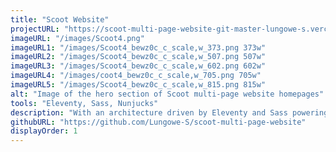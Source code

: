 ```yaml
---
title: "Scoot Website"
projectURL: "https://scoot-multi-page-website-git-master-lungowe-s.vercel.app/"
imageURL: "/images/Scoot4.png"
imageURL1: "/images/Scoot4_bewz0c_c_scale,w_373.png 373w"
imageURL2: "/images/Scoot4_bewz0c_c_scale,w_507.png 507w"
imageURL3: "/images/Scoot4_bewz0c_c_scale,w_602.png 602w"
imageURL4: "/images/coot4_bewz0c_c_scale,w_705.png 705w"
imageURL5: "/images/Scoot4_bewz0c_c_scale,w_815.png 815w"
alt: "Image of the hero section of Scoot multi-page website homepages"
tools: "Eleventy, Sass, Nunjucks"
description: "With an architecture driven by Eleventy and Sass powering the site with maintainable and modular stylesheets, explore Scoot to witness the harmony of tech, speed and creativity in this statically generated site."
githubURL: "https://github.com/Lungowe-S/scoot-multi-page-website"
displayOrder: 1
---
```

